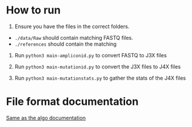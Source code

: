 # How to run

1. Ensure you have the files in the correct folders.
  - `./data/Raw` should contain matching FASTQ files. 
  - `./references` should contain the matching 
  
1. Run `python3 main-ampliconid.py` to convert FASTQ to J3X files

1. Run `python3 main-mutationid.py` to convert the J3X files to J4X files

1. Run `python3 main-mutationstats.py` to gather the stats of the J4X files

# File format documentation

[Same as the algo documentation](https://docs.google.com/document/d/1_uWV8ExxDhpnAHwQIGdE2CcQR7scXawhVlBf9aegF8Q/edit?usp=sharing)